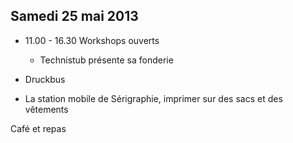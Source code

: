 ## Samedi 25 mai 2013

*   <span>11.00 - 16.30</span> Workshops ouverts
    * <p>Technistub présente sa fonderie</p>
*   <span>Druckbus</span>  
  * <p>La station mobile de Sérigraphie, imprimer sur des sacs et des vêtements</p>

<span>Café et repas</span>